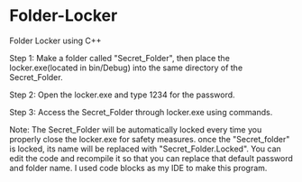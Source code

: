 # Folder-Locker
Folder Locker using C++

Step 1: Make a folder called "Secret_Folder", then place the locker.exe(located in bin/Debug) into the same directory of the Secret_Folder.

Step 2: Open the locker.exe and type 1234 for the password.

Step 3: Access the Secret_Folder through locker.exe using commands.

Note: The Secret_Folder will be automatically locked every time you properly close the locker.exe for safety measures.
once the "Secret_folder" is locked, its name will be replaced with "Secret_Folder.Locked". You can edit the code and recompile it so that you can replace that default password
and folder name. I used code blocks as my IDE to make this program.
